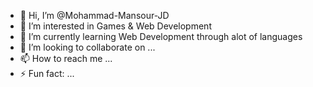 - 👋 Hi, I’m @Mohammad-Mansour-JD
- 👀 I’m interested in Games & Web Development
- 🌱 I’m currently learning Web Development through alot of languages
- 💞️ I’m looking to collaborate on ...
- 📫 How to reach me ...
- ⚡ Fun fact: ...

<!---
Mohammad-Mansour-JD/Mohammad-Mansour-JD is a ✨ special ✨ repository because its `README.md` (this file) appears on your GitHub profile.
You can click the Preview link to take a look at your changes.
--->
